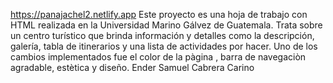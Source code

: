 https://panajachel2.netlify.app
Este proyecto es una hoja de trabajo con HTML realizada en la Universidad Marino Gálvez de Guatemala. Trata sobre un centro turístico 
que brinda información y detalles como la descripción, galería, tabla de itinerarios y una lista de actividades por hacer.
Uno de los cambios implementados fue el color de la pàgina , barra de navegaciòn agradable, estètica y diseño.
Ender Samuel Cabrera Carino
